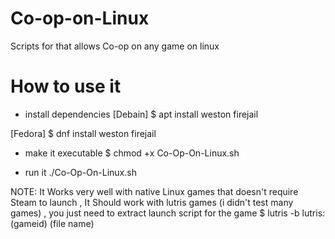 # Co-op-on-Linux
Scripts for that allows Co-op on any game on linux
# How to use it

- install dependencies
[Debain]
$ apt install weston firejail

[Fedora]
$ dnf install weston firejail

- make it executable
$ chmod +x Co-Op-On-Linux.sh 

- run it
./Co-Op-On-Linux.sh 

NOTE: It Works very well with native Linux games that doesn't require Steam to launch ,
It Should work with lutris games (i didn't test many games) , you just need to extract launch script for the game 
$ lutris -b lutris:(gameid) (file name)
